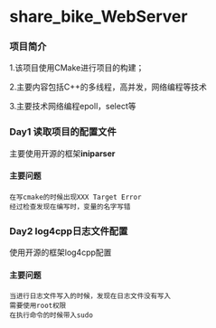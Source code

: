 # share_bike_WebServer

### 项目简介

1.该项目使用CMake进行项目的构建；

2.主要内容包括C++的多线程，高并发，网络编程等技术

3.主要技术网络编程epoll，select等

### Day1 读取项目的配置文件

主要使用开源的框架**iniparser**

#### 主要问题

```
在写cmake的时候出现XXX Target Error
经过检查发现在编写时，变量的名字写错
```

### Day2 log4cpp日志文件配置

使用开源的框架log4cpp配置

#### 主要问题

```
当进行日志文件写入的时候，发现在日志文件没有写入
需要使用root权限
在执行命令的时候带入sudo
```

